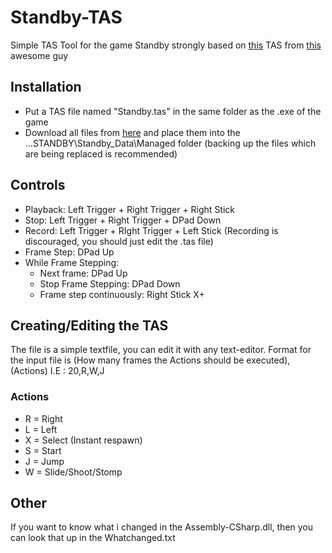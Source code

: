 # Standby-TAS

Simple TAS Tool for the game Standby strongly based on [this](https://github.com/ShootMe/SplasherTAS) TAS from [this](https://github.com/ShootMe) awesome guy

## Installation

* Put a TAS file named "Standby.tas" in the same folder as the .exe of the game
* Download all files from [here](https://github.com/gatchrat/Standby-TAS/tree/master/Installstuff) and place them into the ...STANDBY\Standby_Data\Managed folder 
(backing up the files which are being replaced is recommended)

## Controls

* Playback: Left Trigger + Right Trigger + Right Stick
* Stop: Left Trigger + Right Trigger + DPad Down
* Record: Left Trigger + RIght Trigger + Left Stick (Recording is discouraged, you should just edit the .tas file)
* Frame Step: DPad Up
* While Frame Stepping:
	* Next frame: DPad Up
	* Stop Frame Stepping: DPad Down
	* Frame step continuously: Right Stick X+
	
## Creating/Editing the TAS

The file is a simple textfile, you can edit it with any text-editor.
Format for the input file is (How many frames the Actions should be executed),(Actions)
I.E : 20,R,W,J 

### Actions

* R = Right
* L = Left
* X = Select (Instant respawn)
* S = Start
* J = Jump
* W = Slide/Shoot/Stomp 

## Other

If you want to know what i changed in the Assembly-CSharp.dll, then you can look that up in the Whatchanged.txt





